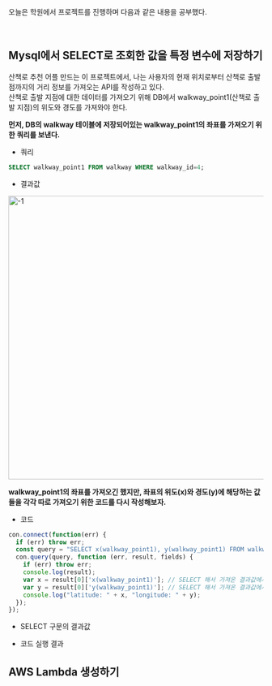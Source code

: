 오늘은 학원에서 프로젝트를 진행하며 다음과 같은 내용을 공부했다.  

</br>

## Mysql에서 SELECT로 조회한 값을 특정 변수에 저장하기
산책로 추천 어플 만드는 이 프로젝트에서, 나는 사용자의 현재 위치로부터 산책로 출발점까지의 거리 정보를 가져오는 API를 작성하고 있다.  
산책로 출발 지점에 대한 데이터를 가져오기 위해 DB에서 walkway_point1(산책로 출발 지점)의 위도와 경도를 가져와야 한다.  

**먼저, DB의 walkway 테이블에 저장되어있는 walkway_point1의 좌표를 가져오기 위한 쿼리를 보낸다.**   
- 쿼리
```sql
SELECT walkway_point1 FROM walkway WHERE walkway_id=4;
```

- 결과값
<img width="559" alt="-1" src="https://user-images.githubusercontent.com/53208493/95202748-af6a0700-081c-11eb-8319-f263a7822490.PNG">

**walkway_point1의 좌표를 가져오긴 했지만, 좌표의 위도(x)와 경도(y)에 해당하는 값들을 각각 따로 가져오기 위한 코드를 다시 작성해보자.**  
- 코드
```js
con.connect(function(err) {
  if (err) throw err;
  const query = "SELECT x(walkway_point1), y(walkway_point1) FROM walkway where walkway_id=4" // x와 y에 해당하는 좌표를 SELECT 구문으로 가져옴
  con.query(query, function (err, result, fields) {
    if (err) throw err;
    console.log(result);
    var x = result[0]['x(walkway_point1)']; // SELECT 해서 가져온 결과값에서 위도에 해당하는 값만을 변수 x에 저장
    var y = result[0]['y(walkway_point1)']; // SELECT 해서 가져온 결과값에서 경도에 해당하는 값만을 변수 y에 저장
    console.log("latitude: " + x, "longitude: " + y);
  });
});
```

- SELECT 구문의 결과값

- 코드 실행 결과


## AWS Lambda 생성하기

